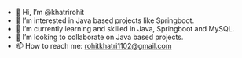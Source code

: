 - 👋 Hi, I’m @khatrirohit
- 👀 I’m interested in Java based projects like Springboot.
- 🌱 I’m currently learning and skilled in Java, Springboot and MySQL.
- 💞️ I’m looking to collaborate on Java based projects.
- 📫 How to reach me: rohitkhatri1102@gmail.com

<!---
khatrirohit/khatrirohit is a ✨ special ✨ repository because its `README.md` (this file) appears on your GitHub profile.
You can click the Preview link to take a look at your changes.
--->
